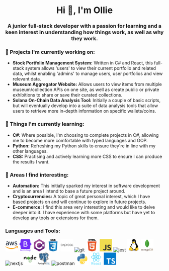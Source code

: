 <h1 align="center">Hi 👋, I'm Ollie</h1>
<h3 align="center">A junior full-stack developer with a passion for learning and a keen interest in understanding how things work, as well as why they work.</h3>

<h3>🔭 Projects I'm currently working on:</h3>

<ul>
  <li><strong>Stock Portfolio Management System:</strong> Written in C# and React, this full-stack system allows 'users' to view their current portfolio and related data, whilst enabling 'admins' to manage users, user portfolios and view relevant data.</li>
  <li><strong>Museum Aggregator Website:</strong> Allows users to view items from multiple museum/collection APIs on one site, as well as create public or private exhibitions to share or save their curated collections.</li>
  <li><strong>Solana On-Chain Data Analysis Tool:</strong> Initially a couple of basic scripts, but will eventually develop into a suite of data analysis tools that allow users to retrieve more in-depth information on specific wallets/coins.</li>
</ul>

<h3>🌱 Things I'm currently learning:</h3>

<ul>
  <li><strong>C#:</strong> Where possible, I'm choosing to complete projects in C#, allowing me to become more comfortable with typed languages and OOP.</li>
  <li><strong>Python:</strong> Refreshing my Python skills to ensure they're in line with my other languages.</li>
  <li><strong>CSS:</strong> Practising and actively learning more CSS to ensure I can produce the results I want.</li>
</ul>

<h3>💬 Areas I find interesting:</h3>

<ul>
  <li><strong>Automation:</strong> This initially sparked my interest in software development and is an area I intend to base a future project around.</li>
  <li><strong>Cryptocurrencies:</strong> A topic of great personal interest, which I have based projects on and will continue to explore in future projects.</li>
  <li><strong>E-commerce:</strong> I find this area very interesting and would like to delve deeper into it. I have experience with some platforms but have yet to develop any tools or extensions for them.</li>
</ul>

<p align="left">
</p>

<h3 align="left">Languages and Tools:</h3>
<p align="left"> <img src="https://raw.githubusercontent.com/devicons/devicon/master/icons/amazonwebservices/amazonwebservices-original-wordmark.svg" alt="aws" width="40" height="40"/> <img src="https://raw.githubusercontent.com/devicons/devicon/master/icons/bootstrap/bootstrap-plain-wordmark.svg" alt="bootstrap" width="40" height="40"/> <img src="https://raw.githubusercontent.com/devicons/devicon/master/icons/csharp/csharp-original.svg" alt="csharp" width="40" height="40"/> <img src="https://raw.githubusercontent.com/devicons/devicon/master/icons/css3/css3-original-wordmark.svg" alt="css3" width="40" height="40"/> <img src="https://raw.githubusercontent.com/devicons/devicon/master/icons/express/express-original-wordmark.svg" alt="express" width="40" height="40"/> <img src="https://www.vectorlogo.zone/logos/git-scm/git-scm-icon.svg" alt="git" width="40" height="40"/> <img src="https://raw.githubusercontent.com/devicons/devicon/master/icons/html5/html5-original-wordmark.svg" alt="html5" width="40" height="40"/> <img src="https://raw.githubusercontent.com/devicons/devicon/master/icons/javascript/javascript-original.svg" alt="javascript" width="40" height="40"/> <img src="https://www.vectorlogo.zone/logos/jestjsio/jestjsio-icon.svg" alt="jest" width="40" height="40"/> <img src="https://raw.githubusercontent.com/devicons/devicon/master/icons/linux/linux-original.svg" alt="linux" width="40" height="40"/> <img src="https://raw.githubusercontent.com/devicons/devicon/master/icons/mongodb/mongodb-original-wordmark.svg" alt="mongodb" width="40" height="40"/> <img src="https://cdn.worldvectorlogo.com/logos/nextjs-2.svg" alt="nextjs" width="40" height="40"/> <img src="https://raw.githubusercontent.com/devicons/devicon/master/icons/nodejs/nodejs-original-wordmark.svg" alt="nodejs" width="40" height="40"/> <img src="https://raw.githubusercontent.com/devicons/devicon/master/icons/postgresql/postgresql-original-wordmark.svg" alt="postgresql" width="40" height="40"/> <img src="https://www.vectorlogo.zone/logos/getpostman/getpostman-icon.svg" alt="postman" width="40" height="40"/> <img src="https://raw.githubusercontent.com/devicons/devicon/master/icons/python/python-original.svg" alt="python" width="40" height="40"/> <img src="https://raw.githubusercontent.com/devicons/devicon/master/icons/react/react-original-wordmark.svg" alt="react" width="40" height="40"/> <img src="https://raw.githubusercontent.com/devicons/devicon/master/icons/typescript/typescript-original.svg" alt="typescript" width="40" height="40"/> </p>
